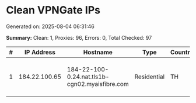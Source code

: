 # Clean VPNGate IPs
Generated on: 2025-08-04 06:31:46

**Summary:** Clean: 1, Proxies: 96, Errors: 0, Total Checked: 97

| # | IP Address | Hostname | Type | Country | Provider |
|---|------------|----------|------|---------|----------|
| 1 | 184.22.100.65 | 184-22-100-0.24.nat.tls1b-cgn02.myaisfibre.com | Residential | TH | ADVANCED WIRELESS NETWORK COMPANY LIMITED |
